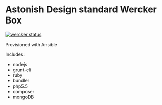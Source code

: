# Astonish Design standard Wercker Box
[![wercker status](https://app.wercker.com/status/4329fbc9697ed55ed80b55320ad44d80/m "wercker status")](https://app.wercker.com/project/bykey/4329fbc9697ed55ed80b55320ad44d80)

Provisioned with Ansible

Includes:
- nodejs
- grunt-cli
- ruby
- bundler
- php5.5
- composer
- mongoDB

